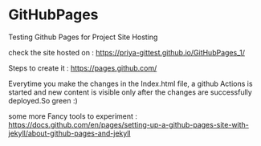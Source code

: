 # GitHubPages
Testing Github Pages for Project Site Hosting

check the site hosted on : https://priya-gittest.github.io/GitHubPages_1/

Steps to create it : https://pages.github.com/

Everytime you make the changes in the Index.html file, a github Actions is started and new content is visible only after the changes are successfully deployed.So green :)

some more Fancy tools to experiment : https://docs.github.com/en/pages/setting-up-a-github-pages-site-with-jekyll/about-github-pages-and-jekyll
